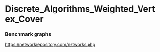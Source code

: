# Discrete_Algorithms_Weighted_Vertex_Cover

### Benchmark graphs
https://networkrepository.com/networks.php
